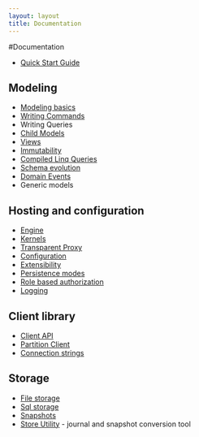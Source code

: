 ```yaml
---
layout: layout
title: Documentation
---
```


#Documentation
* [Quick Start Guide](quick-start-guide)

## Modeling
* [Modeling basics](basic-modeling)
* [Writing Commands](commands)
* Writing Queries
* [Child Models](child-models)
* [Views](views)
* [Immutability](immutability)
* [Compiled Linq Queries](compiled-linq-queries)
* [Schema evolution](schema-evolution)
* [Domain Events](domain-events)
* Generic models

## Hosting and configuration
* [Engine](engine)
* [Kernels](kernels)
* [Transparent Proxy](proxy)
* [Configuration](configuration)
* [Extensibility](extensibility)
* [Persistence modes](persistence)
* [Role based authorization](authorization)
* [Logging](logging)


## Client library
* [Client API](client-api)
* [Partition Client](partition-client)
* [Connection strings](connection-strings)

## Storage
* [File storage](file-storage)
* [Sql storage](sql-storage)
* [Snapshots](snapshots)
* [Store Utility](store-utility) - journal and snapshot conversion tool
